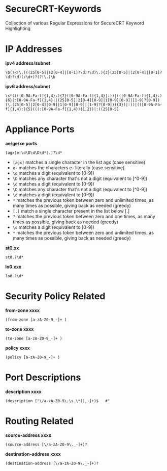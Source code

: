 # SecureCRT-Keywords
Collection of various Regular Expressions for SecureCRT Keyword Highlighting


# IP Addresses


**ipv4 address/subnet**
```
\b(?<!\.)((25[0-5]|(2[0-4]|[0-1]?\d)?\d)\.){3}(25[0-5]|(2[0-4]|[0-1]?\d)?\d)(/\d+)?(?!\.)\b
```


**ipv6 address/subnet**
```
\s*((([0-9A-Fa-f]{1,4}:){7}([0-9A-Fa-f]{1,4}|:))|(([0-9A-Fa-f]{1,4}:){6}(:[0-9A-Fa-f]{1,4}|((25[0-5]|2[0-4][0-9]|1[0-9][0-9]|[1-9]?[0-9])(\.(25[0-5]|2[0-4][0-9]|1[0-9][0-9]|[1-9]?[0-9])){3})|:))|(([0-9A-Fa-f]{1,4}:){5}(((:[0-9A-Fa-f]{1,4}){1,2})|:((25[0-5]
```

# Appliance Ports


**ae/ge/xe ports**
```
[agx]e-\d\D\d\D\d*[.]?\d*
```
- `[agx]`   matches a single character in the list agx (case sensitive)
- `e-`      matches the characters e- literally (case sensitive)
- `\d`      matches a digit (equivalent to [0-9])
- `\D`      matches any character that's not a digit (equivalent to [^0-9])
- `\d`      matches a digit (equivalent to [0-9])
- `\D`      matches any character that's not a digit (equivalent to [^0-9])
- `\d`      matches a digit (equivalent to [0-9])
- `*`       matches the previous token between zero and unlimited times, as many times as possible, giving back as needed (greedy)
- `[.]`     match a single character present in the list below [.]
- `?`       matches the previous token between zero and one times, as many times as possible, giving back as needed (greedy)
- `\d`      matches a digit (equivalent to [0-9])
- `*`       matches the previous token between zero and unlimited times, as many times as possible, giving back as needed (greedy)

**st0.xx**
```
st0.?\d*
```

**lo0.xxx**
```
lo0.?\d*
```

# Security Policy Related
**from-zone xxxx**
```
(from-zone [a-zA-Z0-9_-]+ )
```


**to-zone xxxx**
```
(to-zone [a-zA-Z0-9_-]+ )
```


**policy xxxx**
```
(policy [a-zA-Z0-9_-]+ )
```

# Port Descriptions
**description xxxx**
```
(description ["\/a-zA-Z0-9\.\s_\*(),-]+)$   #"
```

# Routing Related
**source-address xxxx**
```
(source-address [\/a-zA-Z0-9\._-]+)?
```


**destination-address xxxx**
```
(destination-address [\/a-zA-Z0-9\._-]+)?
```



